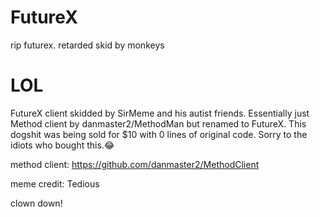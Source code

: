 # FutureX
rip futurex. retarded skid by monkeys


# LOL

FutureX client skidded by SirMeme and his autist friends. Essentially just Method client by danmaster2/MethodMan but renamed to FutureX. This dogshit was being sold for $10 with 0 lines of original code. Sorry to the idiots who bought this.😂


method client: https://github.com/danmaster2/MethodClient


meme credit: Tedious

clown down!

